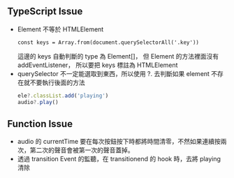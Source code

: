 ## TypeScript Issue
- Element 不等於 HTMLElement
  ```javescript=
  const keys = Array.from(document.querySelectorAll('.key'))
  ```
  這邊的 keys 自動判斷的 type 為 Element[]，
  但 Element 的方法裡面沒有 addEventListener，
  所以要把 keys 標註為 HTMLElement
- querySelector 不一定能選取到東西，所以使用 ?. 去判斷如果 element 不存在就不要執行後面的方法
  ```javascript =
  ele?.classList.add('playing')
  audio?.play()
  ```

## Function Issue
- audio 的 currentTime 要在每次按鈕按下時都將時間清零，不然如果連續按兩次，第二次的聲音會被第一次的聲音蓋掉。
- 透過 transition Event 的監聽，在 transitionend 的 hook 時，去將 playing 清除